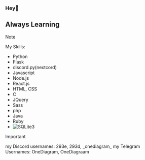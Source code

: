 ### Hey👋 
## Always Learning
> [!NOTE]
> My Skills:
> - Python
> - Flask
> - discord.py(nextcord)
> - Javascript
> - Node.js
> - React.js
> - HTML, CSS
> - C
> - JQuery
> - Sass
> - php
> - Java
> - Ruby
> - ![SQLite3](https://camo.githubusercontent.com/34832d20f2587ef5fae771070dc9a55bac4999625ca9fdd4a0ceb44ab17d3ed1/68747470733a2f2f696d672e736869656c64732e696f2f62616467652f73716c6974652d2532333037343035652e7376673f7374796c653d666f722d7468652d6261646765266c6f676f3d73716c697465266c6f676f436f6c6f723d7768697465)

> [!IMPORTANT]
> my Discord usernames: 293e, 293d, \_onediagram\_
> my Telegram Usernames: OneDiagram, OneDiagraam
